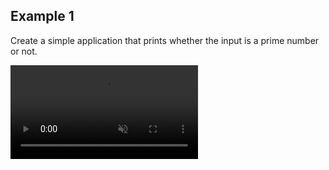 ## Example 1

Create a simple application that prints whether the input is a prime number or not.

<div>
  <video autoPlay="true" loop="loop" muted="muted" plays-inline="true" src="https://user-images.githubusercontent.com/54884571/156785472-0c8c094c-8863-45ef-b9ab-21fb2a8408d0.mp4"></video>
</div>

